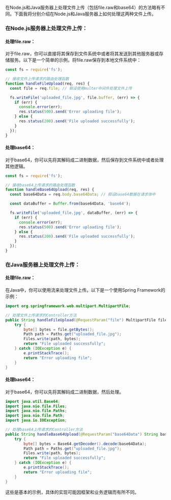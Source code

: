 在Node.js和Java服务器上处理文件上传（包括file.raw和base64）的方法略有不同。下面我将分别介绍在Node.js和Java服务器上如何处理这两种文件上传。

### 在Node.js服务器上处理文件上传：

#### 处理file.raw：

对于file.raw，你可以直接将其保存到文件系统中或者将其发送到其他服务器或存储服务。以下是一个简单的示例，将file.raw保存到本地文件系统中：

```javascript
const fs = require('fs');

// 接收文件上传请求的路由处理函数
function handleFileUpload(req, res) {
  const file = req.file; // 假设使用multer中间件处理文件上传

  fs.writeFile('uploaded_file.jpg', file.buffer, (err) => {
    if (err) {
      console.error(err);
      res.status(500).send('Error uploading file');
    } else {
      res.status(200).send('File uploaded successfully');
    }
  });
}
```

#### 处理base64：

对于base64，你可以先将其解码成二进制数据，然后保存到文件系统中或者处理其他逻辑。

```javascript
const fs = require('fs');

// 接收base64上传请求的路由处理函数
function handleBase64Upload(req, res) {
  const base64Data = req.body.base64Data; // 假设base64数据在请求体中

  const dataBuffer = Buffer.from(base64Data, 'base64');

  fs.writeFile('uploaded_file.jpg', dataBuffer, (err) => {
    if (err) {
      console.error(err);
      res.status(500).send('Error uploading file');
    } else {
      res.status(200).send('File uploaded successfully');
    }
  });
}
```

### 在Java服务器上处理文件上传：

#### 处理file.raw：

在Java中，你可以使用流来处理文件上传。以下是一个使用Spring Framework的示例：

```java
import org.springframework.web.multipart.MultipartFile;

// 处理文件上传请求的Controller方法
public String handleFileUpload(@RequestParam("file") MultipartFile file) {
    try {
        byte[] bytes = file.getBytes();
        Path path = Paths.get("uploaded_file.jpg");
        Files.write(path, bytes);
        return "File uploaded successfully";
    } catch (IOException e) {
        e.printStackTrace();
        return "Error uploading file";
    }
}
```

#### 处理base64：

对于base64，你可以先将其解码成二进制数据，然后处理。

```java
import java.util.Base64;
import java.nio.file.Files;
import java.nio.file.Paths;
import java.nio.file.Path;
import java.io.IOException;

// 处理base64上传请求的Controller方法
public String handleBase64Upload(@RequestParam("base64Data") String base64Data) {
    try {
        byte[] bytes = Base64.getDecoder().decode(base64Data);
        Path path = Paths.get("uploaded_file.jpg");
        Files.write(path, bytes);
        return "File uploaded successfully";
    } catch (IOException e) {
        e.printStackTrace();
        return "Error uploading file";
    }
}
```

这些是基本的示例，具体的实现可能因框架和业务逻辑而有所不同。
